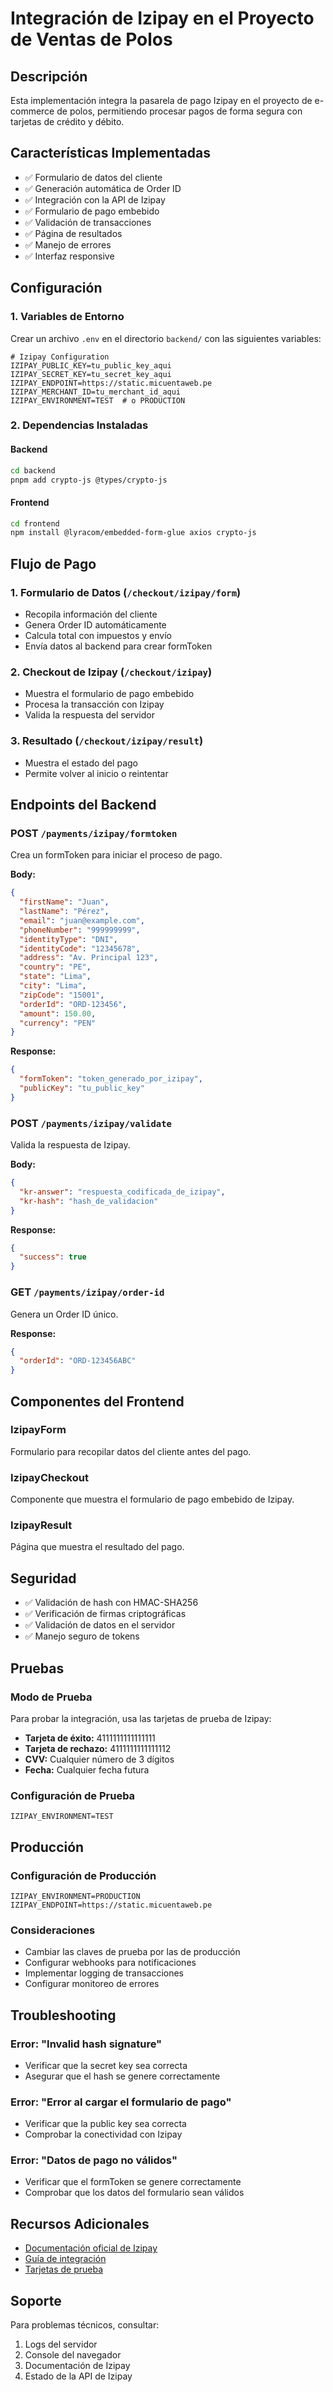 # Integración de Izipay en el Proyecto de Ventas de Polos

## Descripción

Esta implementación integra la pasarela de pago Izipay en el proyecto de e-commerce de polos, permitiendo procesar pagos de forma segura con tarjetas de crédito y débito.

## Características Implementadas

- ✅ Formulario de datos del cliente
- ✅ Generación automática de Order ID
- ✅ Integración con la API de Izipay
- ✅ Formulario de pago embebido
- ✅ Validación de transacciones
- ✅ Página de resultados
- ✅ Manejo de errores
- ✅ Interfaz responsive

## Configuración

### 1. Variables de Entorno

Crear un archivo `.env` en el directorio `backend/` con las siguientes variables:

```env
# Izipay Configuration
IZIPAY_PUBLIC_KEY=tu_public_key_aqui
IZIPAY_SECRET_KEY=tu_secret_key_aqui
IZIPAY_ENDPOINT=https://static.micuentaweb.pe
IZIPAY_MERCHANT_ID=tu_merchant_id_aqui
IZIPAY_ENVIRONMENT=TEST  # o PRODUCTION
```

### 2. Dependencias Instaladas

#### Backend
```bash
cd backend
pnpm add crypto-js @types/crypto-js
```

#### Frontend
```bash
cd frontend
npm install @lyracom/embedded-form-glue axios crypto-js
```

## Flujo de Pago

### 1. Formulario de Datos (`/checkout/izipay/form`)
- Recopila información del cliente
- Genera Order ID automáticamente
- Calcula total con impuestos y envío
- Envía datos al backend para crear formToken

### 2. Checkout de Izipay (`/checkout/izipay`)
- Muestra el formulario de pago embebido
- Procesa la transacción con Izipay
- Valida la respuesta del servidor

### 3. Resultado (`/checkout/izipay/result`)
- Muestra el estado del pago
- Permite volver al inicio o reintentar

## Endpoints del Backend

### POST `/payments/izipay/formtoken`
Crea un formToken para iniciar el proceso de pago.

**Body:**
```json
{
  "firstName": "Juan",
  "lastName": "Pérez",
  "email": "juan@example.com",
  "phoneNumber": "999999999",
  "identityType": "DNI",
  "identityCode": "12345678",
  "address": "Av. Principal 123",
  "country": "PE",
  "state": "Lima",
  "city": "Lima",
  "zipCode": "15001",
  "orderId": "ORD-123456",
  "amount": 150.00,
  "currency": "PEN"
}
```

**Response:**
```json
{
  "formToken": "token_generado_por_izipay",
  "publicKey": "tu_public_key"
}
```

### POST `/payments/izipay/validate`
Valida la respuesta de Izipay.

**Body:**
```json
{
  "kr-answer": "respuesta_codificada_de_izipay",
  "kr-hash": "hash_de_validacion"
}
```

**Response:**
```json
{
  "success": true
}
```

### GET `/payments/izipay/order-id`
Genera un Order ID único.

**Response:**
```json
{
  "orderId": "ORD-123456ABC"
}
```

## Componentes del Frontend

### IzipayForm
Formulario para recopilar datos del cliente antes del pago.

### IzipayCheckout
Componente que muestra el formulario de pago embebido de Izipay.

### IzipayResult
Página que muestra el resultado del pago.

## Seguridad

- ✅ Validación de hash con HMAC-SHA256
- ✅ Verificación de firmas criptográficas
- ✅ Validación de datos en el servidor
- ✅ Manejo seguro de tokens

## Pruebas

### Modo de Prueba
Para probar la integración, usa las tarjetas de prueba de Izipay:

- **Tarjeta de éxito:** 4111111111111111
- **Tarjeta de rechazo:** 4111111111111112
- **CVV:** Cualquier número de 3 dígitos
- **Fecha:** Cualquier fecha futura

### Configuración de Prueba
```env
IZIPAY_ENVIRONMENT=TEST
```

## Producción

### Configuración de Producción
```env
IZIPAY_ENVIRONMENT=PRODUCTION
IZIPAY_ENDPOINT=https://static.micuentaweb.pe
```

### Consideraciones
- Cambiar las claves de prueba por las de producción
- Configurar webhooks para notificaciones
- Implementar logging de transacciones
- Configurar monitoreo de errores

## Troubleshooting

### Error: "Invalid hash signature"
- Verificar que la secret key sea correcta
- Asegurar que el hash se genere correctamente

### Error: "Error al cargar el formulario de pago"
- Verificar que la public key sea correcta
- Comprobar la conectividad con Izipay

### Error: "Datos de pago no válidos"
- Verificar que el formToken se genere correctamente
- Comprobar que los datos del formulario sean válidos

## Recursos Adicionales

- [Documentación oficial de Izipay](https://www.izipay.pe/)
- [Guía de integración](https://www.izipay.pe/documentacion)
- [Tarjetas de prueba](https://www.izipay.pe/documentacion/tarjetas-prueba)

## Soporte

Para problemas técnicos, consultar:
1. Logs del servidor
2. Console del navegador
3. Documentación de Izipay
4. Estado de la API de Izipay 